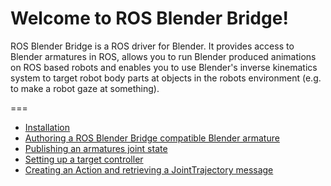 Welcome to ROS Blender Bridge!
===
ROS Blender Bridge is a ROS driver for Blender. It provides access to Blender armatures in ROS, allows you to run Blender produced animations on ROS based robots and enables you to use Blender's inverse kinematics system to target robot body parts at objects in the robots environment (e.g. to make a robot gaze at something).

===

* [Installation](https://github.com/geni-lab/ros_blender_bridge/wiki/Installation)
* [Authoring a ROS Blender Bridge compatible Blender armature](https://github.com/geni-lab/ros_blender_bridge/wiki/Creating-an-armature-in-Blender)
* [Publishing an armatures joint state]()
* [Setting up a target controller]()
* [Creating an Action and retrieving a JointTrajectory message]()
